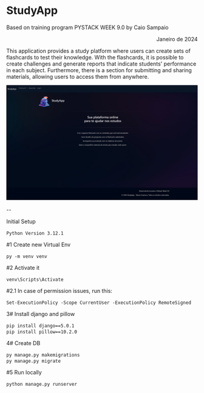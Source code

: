 # StudyApp

Based on training program PYSTACK WEEK 9.0 by Caio Sampaio
<p align="end">Janeiro de 2024</p>

This application provides a study platform where users can create sets of flashcards to test their knowledge. With the flashcards, it is possible to create challenges and generate reports that indicate students' performance in each subject. 
Furthermore, there is a section for submitting and sharing materials, allowing users to access them from anywhere.

<img src="https://github.com/MauroImamura/images/blob/main/StudyApp.jpg"/>

--

Initial Setup

    Python Version 3.12.1

#1 Create new Virtual Env
   
    py -m venv venv

#2 Activate it

    venv\Scripts\Activate

#2.1 In case of permission issues, run this: 
     
    Set-ExecutionPolicy -Scope CurrentUser -ExecutionPolicy RemoteSigned

3# Install django and pillow

    pip install django==5.0.1
    pip install pillow==10.2.0

4# Create DB

    py manage.py makemigrations
    py manage.py migrate

#5 Run locally

    python manage.py runserver
